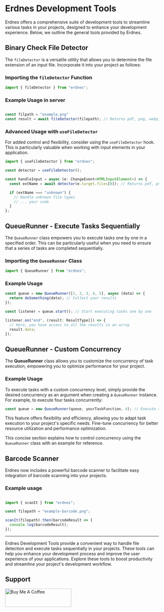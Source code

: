 # Erdnes Development Tools

Erdnes offers a comprehensive suite of development tools to streamline various tasks in your projects, designed to enhance your development experience. Below, we outline the general tools provided by Erdnes.

## Binary Check File Detector

The `fileDetector` is a versatile utility that allows you to determine the file extension of an input file. Incorporate it into your project as follows:

### Importing the `fileDetector` Function

```typescript
import { fileDetector } from "erdnes";
```

### Example Usage in server

```typescript

const filpath = "example.png"
const result = await fileDetector(filepath); // Returns pdf, png, webp, jpg, gif or unknown

```

### Advanced Usage with `useFileDetector`

For added control and flexibility, consider using the `useFileDetector` hook. This is particularly valuable when working with input elements in your application.

```typescript
import { useFileDetector } from "erdnes";

const detector = useFileDetector();

const handleInput = async (e: ChangeEvent<HTMLInputElement>) => {
  const extName = await detector(e.target.files[0]); // Returns pdf, png, webp, jpg, gif or unknown

  if (extName === "unknown") {
    // Handle unknown file types
    // ... your code
  }
};
```

## QueueRunner - Execute Tasks Sequentially

The `QueueRunner` class empowers you to execute tasks one by one in a specified order. This can be particularly useful when you need to ensure that a series of tasks are completed sequentially.

### Importing the `QueueRunner` Class

```typescript
import { QueueRunner } from "erdnes";
```

### Example Usage

```typescript
const queue = new QueueRunner([1, 2, 3, 4, 5], async (data) => {
  return doSomething(data); // Collect your results
});

const listener = queue.start(); // Start executing tasks one by one

listener.on("end", (result: ResultType[]) => {
  // Here, you have access to all the results in an array
  result.data;
});
```

## QueueRunner - Custom Concurrency

The **QueueRunner** class allows you to customize the concurrency of task execution, empowering you to optimize performance for your project.

### Example Usage

To execute tasks with a custom concurrency level, simply provide the desired concurrency as an argument when creating a `QueueRunner` instance. For example, to execute four tasks concurrently:

```javascript
const queue = new QueueRunner(queue, yourTaskFunction, 4); // Execute 4 tasks concurrently
```

This feature offers flexibility and efficiency, allowing you to adapt task execution to your project's specific needs. Fine-tune concurrency for better resource utilization and performance optimization.

This concise section explains how to control concurrency using the `QueueRunner` class with an example for reference.

## Barcode Scanner

Erdnes now includes a powerful barcode scanner to facilitate easy integration of barcode scanning into your projects.

### Example usage

```ts

import { scanIt } from "erdnes";

const filepath = "example-barcode.png";

scanIt(filepath).then(barcodeResult => {
  console.log(barcodeResult);
});

```
---


Erdnes Development Tools provide a convenient way to handle file detection and execute tasks sequentially in your projects. These tools can help you enhance your development process and improve the user experience of your applications. Explore these tools to boost productivity and streamline your project's development workflow.


## Support

<a href="https://www.buymeacoffee.com/diomirox" target="_blank"><img src="https://cdn.buymeacoffee.com/buttons/v2/default-blue.png" alt="Buy Me A Coffee" style="height: 60px !important;width: 217px !important;" ></a>

